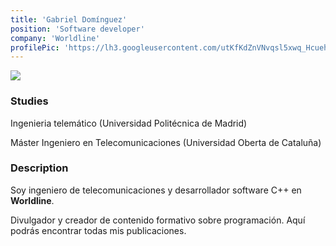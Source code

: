 ```yaml
---
title: 'Gabriel Domínguez'
position: 'Software developer'
company: 'Worldline'
profilePic: 'https://lh3.googleusercontent.com/utKfKdZnVNvqsl5xwq_HcuehgvLl3W_-Ji8-TdNFeOmbkoAyp7aboF6IvijQ5YX2WRSn7OLSvk9ClteTA48mlNRFJuspHk3-9OMzqD-vpzRNlQsTvVaj5_GOXgN33F9vVw=w1280'
---
```


[<img src="https://github.githubassets.com/assets/GitHub-Mark-ea2971cee799.png" class="h-10"/>](https://github.com/AstralTechAcademy)

### Studies

Ingenieria telemático (Universidad Politécnica de Madrid)

Máster Ingeniero en Telecomunicaciones (Universidad Oberta de Cataluña)

### Description

Soy ingeniero de telecomunicaciones y desarrollador software C++ en **Worldline**. 

Divulgador y creador de contenido formativo sobre programación. Aquí podrás encontrar todas mis publicaciones.

